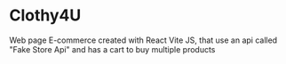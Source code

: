 # Clothy4U
Web page E-commerce created with React Vite JS, that use an api called "Fake Store Api" and has a cart to buy multiple products
